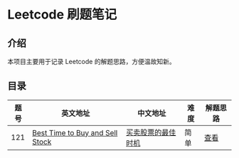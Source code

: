 # Leetcode 刷题笔记

## 介绍

本项目主要用于记录 Leetcode 的解题思路，方便温故知新。

## 目录

| 题号 | 英文地址                                                     | 中文地址                                                     | 难度 | 解题思路                                                  |
| ---- | ------------------------------------------------------------ | ------------------------------------------------------------ | ---- | --------------------------------------------------------- |
| 121  | [Best Time to Buy and Sell Stock](https://leetcode.com/problems/best-time-to-buy-and-sell-stock/) | [买卖股票的最佳时机](https://leetcode-cn.com/problems/best-time-to-buy-and-sell-stock/) | 简单 | [查看](./problems/121.best-time-to-buy-and-sell-stock.md) |

